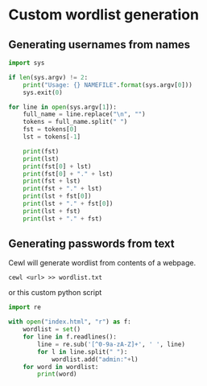# Custom wordlist generation

## Generating usernames from names

```python
import sys

if len(sys.argv) != 2:
    print("Usage: {} NAMEFILE".format(sys.argv[0]))
    sys.exit(0)

for line in open(sys.argv[1]):
    full_name = line.replace("\n", "")
    tokens = full_name.split(" ")
    fst = tokens[0]
    lst = tokens[-1]

    print(fst)
    print(lst)
    print(fst[0] + lst)
    print(fst[0] + "." + lst)
    print(fst + lst)
    print(fst + "." + lst)
    print(lst + fst[0])
    print(lst + "." + fst[0])
    print(lst + fst)
    print(lst + "." + fst)

```

## Generating passwords from text

Cewl will generate wordlist from contents of a webpage.

```
cewl <url> >> wordlist.txt
```

or this custom python script

```python
import re

with open("index.html", "r") as f:
    wordlist = set()
    for line in f.readlines():
        line = re.sub('[^0-9a-zA-Z]+', ' ', line)
        for l in line.split(" "):
            wordlist.add("admin:"+l)
    for word in wordlist:
        print(word)
```
